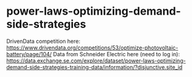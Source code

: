 # power-laws-optimizing-demand-side-strategies
DrivenData competition here: https://www.drivendata.org/competitions/53/optimize-photovoltaic-battery/page/104/
Data from Schneider Electric here (need to log in): https://data.exchange.se.com/explore/dataset/power-laws-optimizing-demand-side-strategies-training-data/information/?disjunctive.site_id
